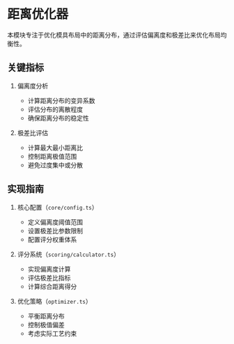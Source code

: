 # 距离优化器

本模块专注于优化模具布局中的距离分布，通过评估偏离度和极差比来优化布局均衡性。

## 关键指标

1. 偏离度分析
   - 计算距离分布的变异系数
   - 评估分布的离散程度
   - 确保距离分布的稳定性

2. 极差比评估
   - 计算最大最小距离比
   - 控制距离极值范围
   - 避免过度集中或分散

## 实现指南

1. 核心配置（`core/config.ts`）
   - 定义偏离度阈值范围
   - 设置极差比参数限制
   - 配置评分权重体系

2. 评分系统（`scoring/calculator.ts`）
   - 实现偏离度计算
   - 评估极差比指标
   - 计算综合距离得分

3. 优化策略（`optimizer.ts`）
   - 平衡距离分布
   - 控制极值偏差
   - 考虑实际工艺约束
